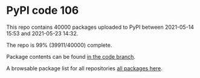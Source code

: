 # PyPI code 106

This repo contains 40000 packages uploaded to PyPI between 
2021-05-14 15:53 and 2021-05-23 14:32.

The repo is 99% (39911/40000) complete.

Package contents can be found [in the code branch](https://github.com/pypi-data/pypi-mirror-106/tree/code/packages).

A browsable package list for all repositories [all packages here](https://pypi-data.github.io/website/repositories/pypi-mirror-106).


